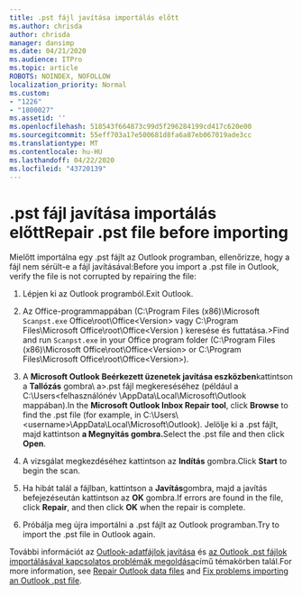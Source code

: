 ```yaml
---
title: .pst fájl javítása importálás előtt
ms.author: chrisda
author: chrisda
manager: dansimp
ms.date: 04/21/2020
ms.audience: ITPro
ms.topic: article
ROBOTS: NOINDEX, NOFOLLOW
localization_priority: Normal
ms.custom:
- "1226"
- "1800027"
ms.assetid: ''
ms.openlocfilehash: 518543f664873c99d5f296284199cd417c620e00
ms.sourcegitcommit: 55eff703a17e500681d8fa6a87eb067019ade3cc
ms.translationtype: MT
ms.contentlocale: hu-HU
ms.lasthandoff: 04/22/2020
ms.locfileid: "43720139"
---
```

# <a name="repair-pst-file-before-importing"></a><span data-ttu-id="d7b6b-102">.pst fájl javítása importálás előtt</span><span class="sxs-lookup"><span data-stu-id="d7b6b-102">Repair .pst file before importing</span></span>

<span data-ttu-id="d7b6b-103">Mielőtt importálna egy .pst fájlt az Outlook programban, ellenőrizze, hogy a fájl nem sérült-e a fájl javításával:</span><span class="sxs-lookup"><span data-stu-id="d7b6b-103">Before you import a .pst file in Outlook, verify the file is not corrupted by repairing the file:</span></span>

1. <span data-ttu-id="d7b6b-104">Lépjen ki az Outlook programból.</span><span class="sxs-lookup"><span data-stu-id="d7b6b-104">Exit Outlook.</span></span>

2. <span data-ttu-id="d7b6b-105">Az Office-programmappában (C:\Program Files (x86)\Microsoft `Scanpst.exe` Office\root\Office\<Version\> vagy C:\Program Files\Microsoft Office\root\Office\<Version ) keresése és futtatása.\></span><span class="sxs-lookup"><span data-stu-id="d7b6b-105">Find and run `Scanpst.exe` in your Office program folder (C:\Program Files (x86)\Microsoft Office\root\Office\<Version\> or C:\Program Files\Microsoft Office\root\Office\<Version\>).</span></span>

3. <span data-ttu-id="d7b6b-106">A **Microsoft Outlook Beérkezett üzenetek javítása eszközben**kattintson a **Tallózás** gombra\\ a\>.pst fájl megkereséséhez (például a C:\Users<felhasználónév \AppData\Local\Microsoft\Outlook mappában).</span><span class="sxs-lookup"><span data-stu-id="d7b6b-106">In the **Microsoft Outlook Inbox Repair tool**, click **Browse** to find the .pst file (for example, in C:\Users\\<username\>\AppData\Local\Microsoft\Outlook).</span></span> <span data-ttu-id="d7b6b-107">Jelölje ki a .pst fájlt, majd kattintson **a Megnyitás gombra.**</span><span class="sxs-lookup"><span data-stu-id="d7b6b-107">Select the .pst file and then click **Open**.</span></span>

4. <span data-ttu-id="d7b6b-108">A vizsgálat megkezdéséhez kattintson az **Indítás** gombra.</span><span class="sxs-lookup"><span data-stu-id="d7b6b-108">Click **Start** to begin the scan.</span></span>

5. <span data-ttu-id="d7b6b-109">Ha hibát talál a fájlban, kattintson a **Javítás**gombra, majd a javítás befejezéseután kattintson az **OK** gombra.</span><span class="sxs-lookup"><span data-stu-id="d7b6b-109">If errors are found in the file, click **Repair**, and then click **OK** when the repair is complete.</span></span>

6. <span data-ttu-id="d7b6b-110">Próbálja meg újra importálni a .pst fájlt az Outlook programban.</span><span class="sxs-lookup"><span data-stu-id="d7b6b-110">Try to import the .pst file in Outlook again.</span></span>

<span data-ttu-id="d7b6b-111">További információt az [Outlook-adatfájlok javítása](https://support.office.com/article/25663bc3-11ec-4412-86c4-60458afc5253) és [az Outlook .pst fájlok importálásával kapcsolatos problémák megoldása](https://support.office.com/article/2d2e50dc-5c36-4ab2-ab50-f1be733b3d6e)című témakörben talál.</span><span class="sxs-lookup"><span data-stu-id="d7b6b-111">For more information, see [Repair Outlook data files](https://support.office.com/article/25663bc3-11ec-4412-86c4-60458afc5253) and [Fix problems importing an Outlook .pst file](https://support.office.com/article/2d2e50dc-5c36-4ab2-ab50-f1be733b3d6e).</span></span>
